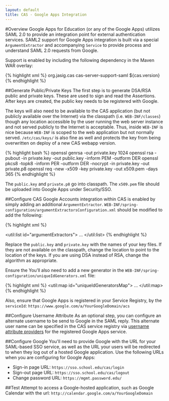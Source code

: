 ```yaml
---
layout: default
title: CAS - Google Apps Integration
---
```


#Overview
Google Apps for Education (or any of the Google Apps) utilizes SAML 2.0 to provide an integration point for external authentication services. SAML2 support for Google Apps integration is built via a special `ArgumentExtractor` and accompanying `Service` to provide process and understand SAML 2.0 requests from Google.

Support is enabled by including the following dependency in the Maven WAR overlay:

{% highlight xml %}
<dependency>
  <groupId>org.jasig.cas</groupId>
  <artifactId>cas-server-support-saml</artifactId>
  <version>${cas.version}</version>
</dependency>
{% endhighlight %}

##Generate Public/Private Keys
The first step is to generate DSA/RSA public and private keys. These are used to sign and read the Assertions. After keys are created, the public key needs to be registered with Google.

The keys will also need to be available to the CAS application (but not publicly available over the Internet) via the classpath (i.e. `WEB-INF/classes`) though any location accessible by the user running the web server instance and not served publicly to the Internet is acceptable.  Thus, inside `WEB-INF` is nice because `WEB-INF` is scoped to the web application but not normally served. `/etc/cas/keys/` is also fine as well and protects the key from being overwritten on deploy of a new CAS webapp version.

{% highlight bash %}
openssl genrsa -out private.key 1024
openssl rsa -pubout -in private.key -out public.key -inform PEM -outform DER
openssl pkcs8 -topk8 -inform PER -outform DER -nocrypt -in private.key -out private.p8
openssl req -new -x509 -key private.key -out x509.pem -days 365
{% endhighlight %}

The `public.key` and `private.p8` go into classpath. The `x509.pem` file should be uploaded into Google Apps under Security/SSO.

##Configure CAS
Google Accounts integration within CAS is enabled by simply adding an additional `ArgumentExtractor`. `WEB-INF/spring-configuration/argumentExtractorsConfiguration.xml` should be modified to add the following:

{% highlight xml %}
<bean id="googleAccountsArgumentExtractor" 
    class="org.jasig.cas.support.saml.web.support.GoogleAccountsArgumentExtractor"
      p:skewAllowance="${cas.saml.response.skewAllowance:0}"
      c:privateKey-ref="privateKeyFactoryBean"
      c:publicKey-ref="publicKeyFactoryBean" />

<bean id="privateKeyFactoryBean" class="org.jasig.cas.util.PrivateKeyFactoryBean"
      p:location="classpath:private.p8"
      p:algorithm="RSA" />

<bean id="publicKeyFactoryBean"	class="org.jasig.cas.util.PublicKeyFactoryBean"
      p:location="classpath:public.key"
      p:algorithm="RSA" />
      
<util:list id="argumentExtractors">
...
    <ref bean="googleAccountsArgumentExtractor" />
</util:list>
{% endhighlight %}

Replace the `public.key` and `private.key` with the names of your key files. If they are not available on the classpath, change the location to point to the location of the keys. If you are using DSA instead of RSA, change the algorithm as appropriate.

Ensure the 
You’ll also need to add a new generator in the `WEB-INF/spring-configuration/uniqueIdGenerators.xml` file:

{% highlight xml %}
<util:map id="uniqueIdGeneratorsMap">
...
  <entry
    key="org.jasig.cas.support.saml.authentication.principal.GoogleAccountsService"
    value-ref="serviceTicketUniqueIdGenerator" />
</util:map>
{% endhighlight %}

Also, ensure that Google Apps is registered in your Service Registry, by the `serviceId`: `https://www.google.com/a/YourGoogleDomain/acs`

##Configure Username Attribute 
As an optional step, you can configure an alternate username to be send to Google in the SAML reply. This alternate user name
can be specified in the CAS service registry via [username attribute providers](../installation/Service-Management.html)
for the registered Google Apps service.

##Configure Google
You'll need to provide Google with the URL for your SAML-based SSO service, as well as the URL your users will be redirected to when they log out of a hosted Google application.
Use the following URLs when you are configuring for Google Apps:

* Sign-in page URL: `https://sso.school.edu/cas/login`
* Sign-out page URL: `https://sso.school.edu/cas/logout`
* Change password URL: `https://mgmt.password.edu/`

##Test
Attempt to access a Google-hosted application, such as Google Calendar with the url: `http://calendar.google.com/a/YourGoogleDomain`
